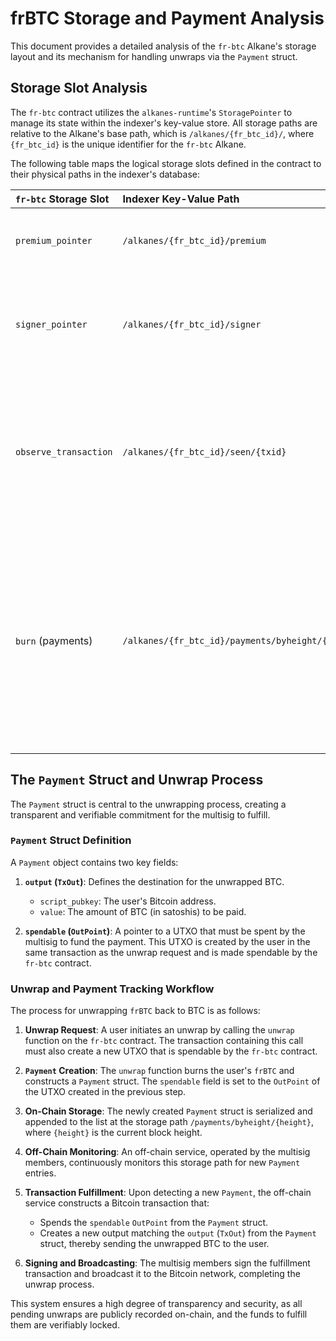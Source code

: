 # frBTC Storage and Payment Analysis

This document provides a detailed analysis of the `fr-btc` Alkane's storage layout and its mechanism for handling unwraps via the `Payment` struct.

## Storage Slot Analysis

The `fr-btc` contract utilizes the `alkanes-runtime`'s `StoragePointer` to manage its state within the indexer's key-value store. All storage paths are relative to the Alkane's base path, which is `/alkanes/{fr_btc_id}/`, where `{fr_btc_id}` is the unique identifier for the `fr-btc` Alkane.

The following table maps the logical storage slots defined in the contract to their physical paths in the indexer's database:

| `fr-btc` Storage Slot | Indexer Key-Value Path | Value Type | Description |
| :--- | :--- | :--- | :--- |
| `premium_pointer` | `/alkanes/{fr_btc_id}/premium` | `Vec<u8>` (16 bytes for `u128`) | Stores the premium fee charged for wrapping BTC into frBTC. |
| `signer_pointer` | `/alkanes/{fr_btc_id}/signer` | `Vec<u8>` | Stores the `script_pubkey` of the multisig wallet authorized to sign unwrap transactions. |
| `observe_transaction` | `/alkanes/{fr_btc_id}/seen/{txid}` | `Vec<u8>` (1 byte, `0x01`) | A set-like data structure used to mark a transaction as processed, preventing replay attacks. `{txid}` is the 32-byte transaction ID. |
| `burn` (payments) | `/alkanes/{fr_btc_id}/payments/byheight/{height}` | `Vec<Vec<u8>>` | A list of serialized `Payment` structs, indexed by the block height at which the unwrap request was made. Each element in the list is a `Vec<u8>` representing a single pending payment. |

## The `Payment` Struct and Unwrap Process

The `Payment` struct is central to the unwrapping process, creating a transparent and verifiable commitment for the multisig to fulfill.

### `Payment` Struct Definition

A `Payment` object contains two key fields:

1.  **`output` (`TxOut`)**: Defines the destination for the unwrapped BTC.
    *   `script_pubkey`: The user's Bitcoin address.
    *   `value`: The amount of BTC (in satoshis) to be paid.

2.  **`spendable` (`OutPoint`)**: A pointer to a UTXO that must be spent by the multisig to fund the payment. This UTXO is created by the user in the same transaction as the unwrap request and is made spendable by the `fr-btc` contract.

### Unwrap and Payment Tracking Workflow

The process for unwrapping `frBTC` back to BTC is as follows:

1.  **Unwrap Request**: A user initiates an unwrap by calling the `unwrap` function on the `fr-btc` contract. The transaction containing this call must also create a new UTXO that is spendable by the `fr-btc` contract.

2.  **`Payment` Creation**: The `unwrap` function burns the user's `frBTC` and constructs a `Payment` struct. The `spendable` field is set to the `OutPoint` of the UTXO created in the previous step.

3.  **On-Chain Storage**: The newly created `Payment` struct is serialized and appended to the list at the storage path `/payments/byheight/{height}`, where `{height}` is the current block height.

4.  **Off-Chain Monitoring**: An off-chain service, operated by the multisig members, continuously monitors this storage path for new `Payment` entries.

5.  **Transaction Fulfillment**: Upon detecting a new `Payment`, the off-chain service constructs a Bitcoin transaction that:
    *   Spends the `spendable` `OutPoint` from the `Payment` struct.
    *   Creates a new output matching the `output` (`TxOut`) from the `Payment` struct, thereby sending the unwrapped BTC to the user.

6.  **Signing and Broadcasting**: The multisig members sign the fulfillment transaction and broadcast it to the Bitcoin network, completing the unwrap process.

This system ensures a high degree of transparency and security, as all pending unwraps are publicly recorded on-chain, and the funds to fulfill them are verifiably locked.